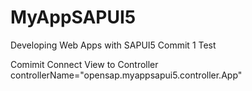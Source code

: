 # MyAppSAPUI5
Developing Web Apps with SAPUI5
Commit 1 Test

Comimit 
Connect View to Controller
controllerName="opensap.myappsapui5.controller.App"